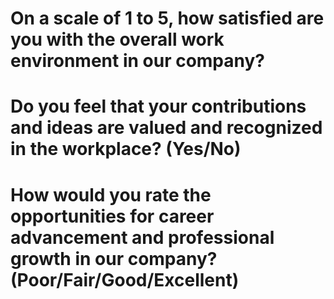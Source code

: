 # On a scale of 1 to 5, how satisfied are you with the overall work environment in our company?

# Do you feel that your contributions and ideas are valued and recognized in the workplace? (Yes/No)

# How would you rate the opportunities for career advancement and professional growth in our company? (Poor/Fair/Good/Excellent)